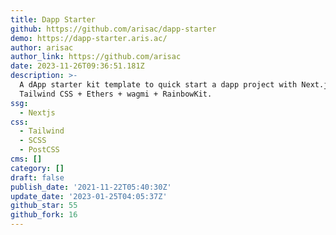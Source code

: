 ```yaml
---
title: Dapp Starter
github: https://github.com/arisac/dapp-starter
demo: https://dapp-starter.aris.ac/
author: arisac
author_link: https://github.com/arisac
date: 2023-11-26T09:36:51.181Z
description: >-
  A dApp starter kit template to quick start a dapp project with Next.js +
  Tailwind CSS + Ethers + wagmi + RainbowKit.
ssg:
  - Nextjs
css:
  - Tailwind
  - SCSS
  - PostCSS
cms: []
category: []
draft: false
publish_date: '2021-11-22T05:40:30Z'
update_date: '2023-01-25T04:05:37Z'
github_star: 55
github_fork: 16
---
```

